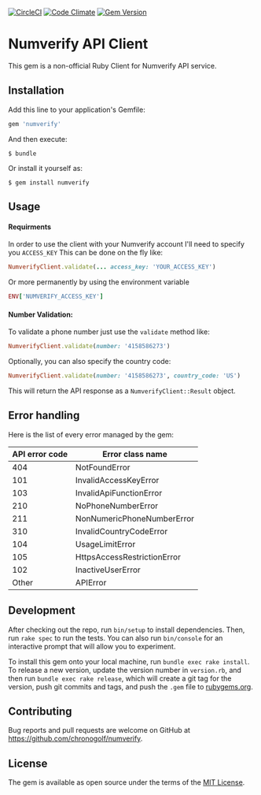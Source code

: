 [![CircleCI](https://circleci.com/gh/chronogolf/numverify/tree/master.svg?style=shield&circle-token=a035ff061b42aa7812b0db6e744f2168a2f6eb13)](https://circleci.com/gh/chronogolf/numverify/tree/master) [![Code Climate](https://codeclimate.com/github/chronogolf/numverify/badges/gpa.svg)](https://codeclimate.com/github/chronogolf/numverify) [![Gem Version](https://badge.fury.io/rb/numverify.svg)](https://badge.fury.io/rb/numverify)

# Numverify API Client

This gem is a non-official Ruby Client for Numverify API service.

## Installation

Add this line to your application's Gemfile:

```ruby
gem 'numverify'
```

And then execute:

    $ bundle

Or install it yourself as:

    $ gem install numverify

## Usage

#### Requirments

In order to use the client with your Numverify account I'll need to specify you `ACCESS_KEY`
This can be done on the fly like:
```ruby
NumverifyClient.validate(... access_key: 'YOUR_ACCESS_KEY')
```
Or more permanently by using the environment variable
```ruby
ENV['NUMVERIFY_ACCESS_KEY']
```

#### Number Validation:

To validate a phone number just use the `validate` method like:
```ruby
NumverifyClient.validate(number: '4158586273')
```
Optionally, you can also specify the country code:
```ruby
NumverifyClient.validate(number: '4158586273', country_code: 'US')
```
This will return the API response as a `NumverifyClient::Result` object.

## Error handling

Here is the list of every error managed by the gem:

|API error code|Error class name           |
|:-------------|---------------------------|
|404           |NotFoundError              |
|101           |InvalidAccessKeyError      |
|103           |InvalidApiFunctionError    |
|210           |NoPhoneNumberError         |
|211           |NonNumericPhoneNumberError |
|310           |InvalidCountryCodeError    |
|104           |UsageLimitError            |
|105           |HttpsAccessRestrictionError|
|102           |InactiveUserError          |
|Other         |APIError                   |

## Development

After checking out the repo, run `bin/setup` to install dependencies. Then, run `rake spec` to run the tests. You can also run `bin/console` for an interactive prompt that will allow you to experiment.

To install this gem onto your local machine, run `bundle exec rake install`. To release a new version, update the version number in `version.rb`, and then run `bundle exec rake release`, which will create a git tag for the version, push git commits and tags, and push the `.gem` file to [rubygems.org](https://rubygems.org).

## Contributing

Bug reports and pull requests are welcome on GitHub at https://github.com/chronogolf/numverify.


## License

The gem is available as open source under the terms of the [MIT License](http://opensource.org/licenses/MIT).

